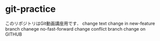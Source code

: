 # git-practice
このリポジトリはGit動画講座用です．
change text
change in new-feature branch 
chanege no-fast-forward
change conflict branch
change on GITHUB
